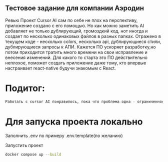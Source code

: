 ## Тестовое задание для компании Аэродин
Ревью
Проект Cursor AI сам по себе не плох на перспективу, приложение создано с его помощью.
Но как можно заметить AI добавляет не только дублирующий, громоздкий код, нот иногда и создает по несколько одинаковых файлов в разных папках.
Отражено в текущем коде - несколько colors, несколько api, дублирующиеся стили, дублирующиеся запросы к АПИ. 
Кажется ПО ускоряет разработку,но потом приходится тратить много времени на свои исправление и внесения изменений. Для какого то старта это ПО действительно неплохое, поможет создать приложение даже тому, кто впервые настраивает react-native будучи знакомым с React.
# Подитог:
```bash
Работать с cursor AI понравилось, пока что проблема одна - ограниченность контекста AI помошников. В разработке такое приложение будет действительно нехило помогать и ускорять разработку, если верно научиться им пользоваться!
```

# Для запуска проекта локально

Заполнить .env по примеру .env.template(по желанию)

Запустить проект
```bash
docker compose up --build
```
